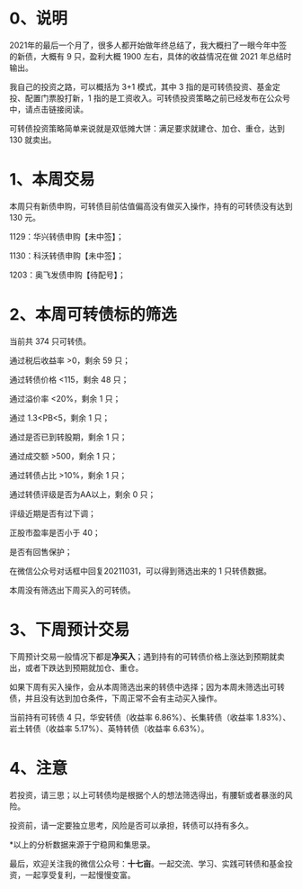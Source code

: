# 0、说明

2021年的最后一个月了，很多人都开始做年终总结了，我大概扫了一眼今年中签的新债，大概有 9 只，盈利大概 1900 左右，具体的收益情况在做 2021 年总结时输出。

我自己的投资之路，可以概括为 3+1 模式，其中 3 指的是可转债投资、基金定投、配置门票股打新，1 指的是工资收入。可转债投资策略之前已经发布在公众号中，请点击链接阅读。

可转债投资策略简单来说就是双低摊大饼：满足要求就建仓、加仓、重仓，达到 130 就卖出。

# 1、本周交易

本周只有新债申购，可转债目前估值偏高没有做买入操作，持有的可转债没有达到 130 元。

1129：华兴转债申购【未中签】；

1130：科沃转债申购【未中签】；

1203：奥飞发债申购【待配号】；

# 2、本周可转债标的筛选

当前共 374 只可转债。

通过税后收益率 >0，剩余 59 只；

通过转债价格 <115，剩余 48 只；

通过溢价率 <20%，剩余 1 只；

通过 1.3<PB<5，剩余 1 只；

通过是否已到转股期，剩余 1 只；

通过成交额 >500，剩余 1 只；

通过转债占比 >10%，剩余 1 只；

通过转债评级是否为AA以上，剩余 0 只；

评级近期是否有过下调；

正股市盈率是否小于 40；

是否有回售保护；

在微信公众号对话框中回复20211031，可以得到筛选出来的 1 只转债数据。

本周没有筛选出下周买入的可转债。

# 3、下周预计交易

下周预计交易一般情况下都是**净买入**；遇到持有的可转债价格上涨达到预期就卖出，或者下跌达到预期就加仓、重仓。

如果下周有买入操作，会从本周筛选出来的转债中选择；因为本周未筛选出可转债，并且没有达到加仓条件，下周正常不会有主动买入操作。

当前持有可转债 4 只，华安转债（收益率 6.86%）、长集转债（收益率 1.83%）、岩土转债（收益率 5.17%）、英特转债（收益率 6.63%）。

# 4、注意

若投资，请三思；以上可转债均是根据个人的想法筛选得出，有腰斩或者暴涨的风险。

投资前，请一定要独立思考，风险是否可以承担，转债可以持有多久。

*以上的分析数据来源于宁稳网和集思录。

最后，欢迎关注我的微信公众号：**十七亩**。一起交流、学习、实践可转债和基金投资，一起享受复利，一起慢慢变富。
